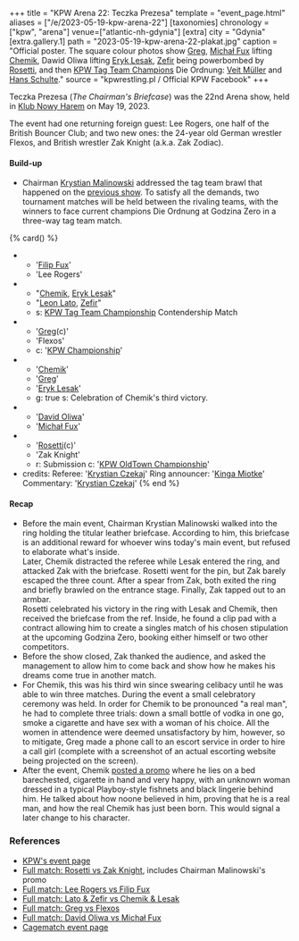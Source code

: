 +++
title = "KPW Arena 22: Teczka Prezesa"
template = "event_page.html"
aliases = ["/e/2023-05-19-kpw-arena-22"]
[taxonomies]
chronology = ["kpw", "arena"]
venue=["atlantic-nh-gdynia"]
[extra]
city = "Gdynia"
[extra.gallery.1]
path = "2023-05-19-kpw-arena-22-plakat.jpg"
caption = "Official poster. The square colour photos show [Greg](@/w/greg.md), [Michał Fux](@/w/michal-fux.md) lifting [Chemik](@/w/chemik.md), Dawid Oliwa lifting [Eryk Lesak](@/w/eryk-lesak.md), [Zefir](@/w/zefir.md) being powerbombed by [Rosetti](@/w/rosetti.md), and then [KPW Tag Team Champions](@/c/kpw-tag-team-championship.md) Die Ordnung: [Veit Müller](@/w/veit-mueller.md) and [Hans Schulte](@/w/hans-schulte.md)."
source = "kpwrestling.pl / Official KPW Facebook"
+++

Teczka Prezesa (_The Chairman's Briefcase_) was the 22nd Arena show, held in [Klub Nowy Harem](@/v/atlantic-nh-gdynia.md) on May 19, 2023.

The event had one returning foreign guest: Lee Rogers, one half of the British Bouncer Club; and two new ones: the 24-year old German wrestler Flexos, and British wrestler Zak Knight (a.k.a. Zak Zodiac).

#### Build-up

* Chairman [Krystian Malinowski](@/w/krystian-malinowski.md) addressed the tag team brawl that happened on the [previous show](@/e/kpw/2023-02-24-kpw-arena-21.md). To satisfy all the demands, two tournament matches will be held between the rivaling teams, with the winners to face current champions Die Ordnung at Godzina Zero in a three-way tag team match.

{% card() %}
- - '[Filip Fux](@/w/filip-fux.md)'
  - 'Lee Rogers'
- - "[Chemik](@/w/chemik.md), [Eryk Lesak](@/w/eryk-lesak.md)"
  - "[Leon Lato](@/w/leon-lato.md), [Zefir](@/w/zefir.md)"
  - s: [KPW Tag Team Championship](@/c/kpw-tag-team-championship.md) Contendership Match
- - '[Greg](@/w/greg.md)(c)'
  - 'Flexos'
  - c: '[KPW Championship](@/c/kpw-championship.md)'
- - '[Chemik](@/w/chemik.md)'
  - '[Greg](@/w/greg.md)'
  - '[Eryk Lesak](@/w/eryk-lesak.md)'
  - g: true
    s: Celebration of Chemik's third victory.
- - '[David Oliwa](@/w/david-oliwa.md)'
  - '[Michał Fux](@/w/michal-fux.md)'
- - '[Rosetti](@/w/rosetti.md)(c)'
  - 'Zak Knight'
  - r: Submission
    c: '[KPW OldTown Championship](@/c/kpw-old-town-championship.md)'
- credits:
    Referee: '[Krystian Czekaj](@/w/krystian-czekaj.md)'
    Ring announcer: '[Kinga Miotke](@/w/kinga-miotke.md)'
    Commentary: '[Krystian Czekaj](@/w/krystian-czekaj.md)'
{% end %}

#### Recap

* Before the main event, Chairman Krystian Malinowski walked into the ring holding the titular leather briefcase. According to him, this briefcase is an additional reward for whoever wins today's main event, but refused to elaborate what's inside. \
  Later, Chemik distracted the referee while Lesak entered the ring, and attacked Zak with the briefcase. Rosetti went for the pin, but Zak barely escaped the three count. After a spear from Zak, both exited the ring and briefly brawled on the entrance stage. Finally, Zak tapped out to an armbar. \
  Rosetti celebrated his victory in the ring with Lesak and Chemik, then received the briefcase from the ref. Inside, he found a clip pad with a contract allowing him to create a singles match of his chosen stipulation at the upcoming Godzina Zero, booking either himself or two other competitors.
* Before the show closed, Zak thanked the audience, and asked the management to allow him to come back and show how he makes his dreams come true in another match.
* For Chemik, this was his third win since swearing celibacy until he was able to win three matches. During the event a small celebratory ceremony was held. In order for Chemik to be pronounced "a real man", he had to complete three trials: down a small bottle of vodka in one go, smoke a cigarette and have sex with a woman of his choice. All the women in attendence were deemed unsatisfactory by him, however, so to mitigate, Greg made a phone call to an escort service in order to hire a call girl (complete with a screenshot of an actual escorting website being projected on the screen).
* After the event, Chemik [posted a promo](https://www.youtube.com/watch?v=aEXkYcGv4Xk) where he lies on a bed barechested, cigarette in hand and very happy, with an unknown woman dressed in a typical Playboy-style fishnets and black lingerie behind him. He talked about how noone believed in him, proving that he is a real man, and how the real Chemik has just been born. This would signal a later change to his character.

### References

* [KPW's event page](https://kpwrestling.pl/events/kpw-arena-22/)
* [Full match: Rosetti vs Zak Knight](https://www.youtube.com/watch?v=bi-79HmI9Ic), includes Chairman Malinowski's promo
* [Full match: Lee Rogers vs Filip Fux](https://www.youtube.com/watch?v=IRqhMWr8QjY)
* [Full match: Lato & Zefir vs Chemik & Lesak](https://www.youtube.com/watch?v=1YGRqD1VR5I)
* [Full match: Greg vs Flexos](https://www.youtube.com/watch?v=pzgEY2z-4Zs)
* [Full match: David Oliwa vs Michał Fux](https://www.youtube.com/watch?v=Qyn124-O5xo)
* [Cagematch event page](https://www.cagematch.net/?id=1&nr=364726)
